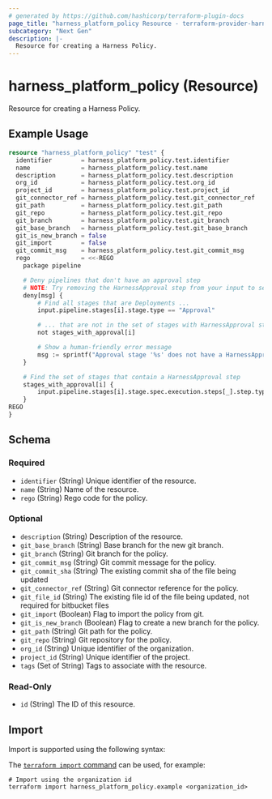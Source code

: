 ```yaml
---
# generated by https://github.com/hashicorp/terraform-plugin-docs
page_title: "harness_platform_policy Resource - terraform-provider-harness"
subcategory: "Next Gen"
description: |-
  Resource for creating a Harness Policy.
---
```


# harness_platform_policy (Resource)

Resource for creating a Harness Policy.

## Example Usage

```terraform
resource "harness_platform_policy" "test" {
  identifier        = harness_platform_policy.test.identifier
  name              = harness_platform_policy.test.name
  description       = harness_platform_policy.test.description
  org_id            = harness_platform_policy.test.org_id
  project_id        = harness_platform_policy.test.project_id
  git_connector_ref = harness_platform_policy.test.git_connector_ref
  git_path          = harness_platform_policy.test.git_path
  git_repo          = harness_platform_policy.test.git_repo
  git_branch        = harness_platform_policy.test.git_branch
  git_base_branch   = harness_platform_policy.test.git_base_branch
  git_is_new_branch = false
  git_import        = false
  git_commit_msg    = harness_platform_policy.test.git_commit_msg
  rego              = <<-REGO
    package pipeline

    # Deny pipelines that don't have an approval step
    # NOTE: Try removing the HarnessApproval step from your input to see the policy fail
    deny[msg] {
        # Find all stages that are Deployments ...
        input.pipeline.stages[i].stage.type == "Approval"

        # ... that are not in the set of stages with HarnessApproval steps
        not stages_with_approval[i]

        # Show a human-friendly error message
        msg := sprintf("Approval stage '%s' does not have a HarnessApproval step", [input.pipeline.stages[i].stage.name])
    }

    # Find the set of stages that contain a HarnessApproval step
    stages_with_approval[i] {
        input.pipeline.stages[i].stage.spec.execution.steps[_].step.type == "HarnessApproval"
    }
REGO
}
```

<!-- schema generated by tfplugindocs -->
## Schema

### Required

- `identifier` (String) Unique identifier of the resource.
- `name` (String) Name of the resource.
- `rego` (String) Rego code for the policy.

### Optional

- `description` (String) Description of the resource.
- `git_base_branch` (String) Base branch for the new git branch.
- `git_branch` (String) Git branch for the policy.
- `git_commit_msg` (String) Git commit message for the policy.
- `git_commit_sha` (String) The existing commit sha of the file being updated
- `git_connector_ref` (String) Git connector reference for the policy.
- `git_file_id` (String) The existing file id of the file being updated, not required for bitbucket files
- `git_import` (Boolean) Flag to import the policy from git.
- `git_is_new_branch` (Boolean) Flag to create a new branch for the policy.
- `git_path` (String) Git path for the policy.
- `git_repo` (String) Git repository for the policy.
- `org_id` (String) Unique identifier of the organization.
- `project_id` (String) Unique identifier of the project.
- `tags` (Set of String) Tags to associate with the resource.

### Read-Only

- `id` (String) The ID of this resource.

## Import

Import is supported using the following syntax:

The [`terraform import` command](https://developer.hashicorp.com/terraform/cli/commands/import) can be used, for example:

```shell
# Import using the organization id
terraform import harness_platform_policy.example <organization_id>
```
